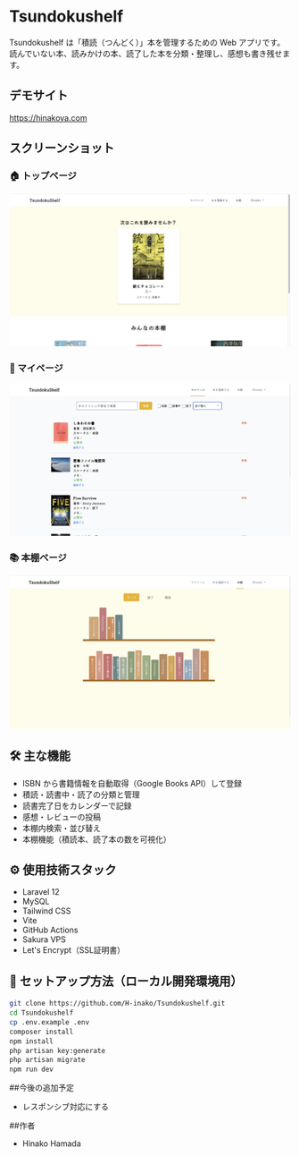 # Tsundokushelf

Tsundokushelf は「積読（つんどく）」本を管理するための Web アプリです。  
読んでいない本、読みかけの本、読了した本を分類・整理し、感想も書き残せます。

## デモサイト
https://hinakoya.com

## スクリーンショット
### 🏠 トップページ
![トップページ](public/images/toppage.png)

### 👤 マイページ
![マイページ](public/images/dashboard.png)

### 📚 本棚ページ
![本棚](public/images/book-shelf.png)

## 🛠️ 主な機能
- ISBN から書籍情報を自動取得（Google Books API）して登録
- 積読・読書中・読了の分類と管理
- 読書完了日をカレンダーで記録
- 感想・レビューの投稿
- 本棚内検索・並び替え
- 本棚機能（積読本、読了本の数を可視化）


## ⚙️ 使用技術スタック
- Laravel 12
- MySQL
- Tailwind CSS
- Vite
- GitHub Actions
- Sakura VPS
- Let's Encrypt（SSL証明書）

## 🚀 セットアップ方法（ローカル開発環境用）

```bash
git clone https://github.com/H-inako/Tsundokushelf.git
cd Tsundokushelf
cp .env.example .env
composer install
npm install
php artisan key:generate
php artisan migrate
npm run dev
```
##今後の追加予定
- レスポンシブ対応にする

##作者
- Hinako Hamada
